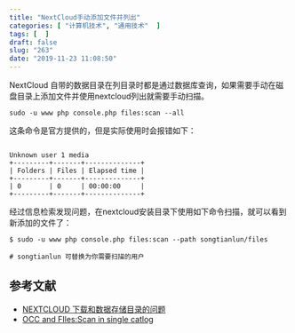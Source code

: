 ```yaml
---
title: "NextCloud手动添加文件并列出"
categories: [ "计算机技术", "通用技术"  ]
tags: [  ]
draft: false
slug: "263"
date: "2019-11-23 11:08:50"
---
```


NextCloud 自带的数据目录在列目录时都是通过数据库查询，如果需要手动在磁盘目录上添加文件并使用nextcloud列出就需要手动扫描。

```
sudo -u www php console.php files:scan --all
```

这条命令是官方提供的，但是实际使用时会报错如下：
```

Unknown user 1 media
+---------+-------+--------------+
| Folders | Files | Elapsed time |
+---------+-------+--------------+
| 0       | 0     | 00:00:00     |
+---------+-------+--------------+

```

经过信息检索发现问题，在nextcloud安装目录下使用如下命令扫描，就可以看到新添加的文件了：

```
$ sudo -u www php console.php files:scan --path songtianlun/files

# songtianlun 可替换为你需要扫描的用户
```

## 参考文献

 - [NEXTCLOUD 下载和数据存储目录的问题](https://wzfou.com/question/9883/)
 - [OCC and FIles:Scan in single catlog](https://central.owncloud.org/t/occ-and-files-scan-in-single-catlog/3867)
